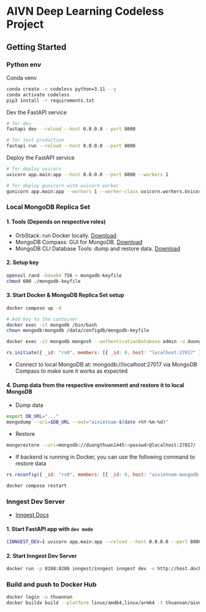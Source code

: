 # AIVN Deep Learning Codeless Project

## Getting Started

### Python env

Conda venv

```bash
conda create -n codeless python=3.11 --y
conda activate codeless
pip3 install -r requirements.txt
```

Dev the FastAPI service

```bash
# for dev
fastapi dev --reload --host 0.0.0.0 --port 8000

# for test production
fastapi run --reload --host 0.0.0.0 --port 8000
```

Deploy the FastAPI service

```bash
# for deploy uvicorn
uvicorn app.main:app --host 0.0.0.0 --port 8000 --workers 1
```

```bash
# for deploy gunicorn with uvicorn worker
gunicorn app.main:app --workers 1 --worker-class uvicorn.workers.UvicornWorker --bind 0.0.0.0:8000
```

### Local MongoDB Replica Set

#### 1. Tools (Depends on respective roles)

- OrbStack: run Docker locally. [Download](https://orbstack.dev/download)
- MongoDB Compass: GUI for MongoDB. [Download](https://www.mongodb.com/try/download/compass)
- MongoDB CLI Database Tools: dump and restore data. [Download](https://www.mongodb.com/try/download/database-tools)

#### 2. Setup key

```bash
openssl rand -base64 756 > mongodb-keyfile
chmod 600 ./mongodb-keyfile
```

#### 3. Start Docker & MongoDB Replica Set setup

```bash
docker compose up -d

# Add key to the container
docker exec -it mongodb /bin/bash
chown mongodb:mongodb /data/configdb/mongodb-keyfile
```

```bash
docker exec -it mongodb mongosh --authenticationDatabase admin -u duongthuan1445 -p <passwd>
```

```js
rs.initiate({ _id: "rs0", members: [{ _id: 0, host: "localhost:27017" }]});
```

- Connect to local MongoDB at: mongodb://localhost:27017 via MongoDB Compass to make sure it works as expected

#### 4. Dump data from the respective environment and restore it to local MongoDB

- Dump data

```bash
export DB_URL="..."
mongodump --uri=$DB_URL --out="aivietnam-$(date +%Y-%m-%d)"
```

- Restore

```bash
mongorestore --uri=mongodb://duongthuan1445:<passwd>@localhost:27017/ --authenticationDatabase admin --drop --nsInclude="aivietnam.*" <database>
```

- If backend is running in Docker, you can use the following command to restore data

```js
rs.reconfig({ _id: "rs0", members: [{ _id: 0, host: "aivietnam-mongodb:27017" }] });
```

```bash
docker compose restart
```

### Inngest Dev Server

- [Inngest Docs](https://www.inngest.com/docs/getting-started/python-quick-start#add-inngest)

#### 1. Start FastAPI app with `dev mode`

```bash
(INNGEST_DEV=1 uvicorn app.main:app --reload --host 0.0.0.0 --port 8000)
```

#### 2. Start Inngest Dev Server

```bash
docker run -p 8288:8288 inngest/inngest inngest dev -u http://host.docker.internal:8000/api/inngest --no-discovery
```

### Build and push to Docker Hub

```bash
docker login -u thuannan
docker buildx build --platform linux/amd64,linux/arm64 -t thuannan/aivn-backend:v0.1.7 -t thuannan/aivn-backend:latest --push .
```
